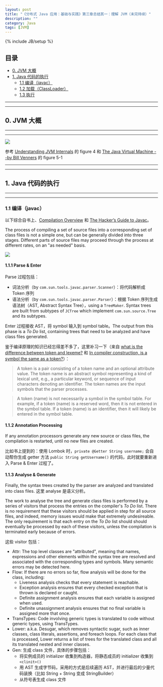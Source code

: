 ```yaml
---
layout: post
title: "《分布式 Java 应用：基础与实践》第三章总结其一：理解 JVM（未完待续）"
description: ""
category: Java
tags: [JVM]
---
```

{% include JB/setup %}

## 目录   

- [0. JVM 大概](#session0)  
- [1. Java 代码的执行](#session1)
	* [1.1 编译（javac）](#javac)
	* [1.2 加载（ClassLoader）](#classloader)
	* [1.3 执行](#exe)

----------  
  
----------  

## <a name="session0"></a>0. JVM 大概
  
----------  
  
----------  

![](https://public.bn1.livefilestore.com/y2pPk45dZgSAzPrGZsdiVIPp7eg6LoM6wyWi0pcY-7T10AGuGRd8OLG2MUstNIUhsXElTOUmQTKlekZjXCtz3dU9MkF9Tytuxo27d9IRZv_Et8/JVM.png?psid=1)

参考 [Understanding JVM Internals](http://www.cubrid.org/blog/dev-platform/understanding-jvm-internals/) 的 figure 4 和 [The Java Virtual Machine --by Bill Venners](http://www.artima.com/insidejvm/ed2/jvm2.html) 的 figure 5-1

----------  
  
----------  

## <a name="session1"></a>1. Java 代码的执行
  
----------  
  
----------  

### <a name="javac"></a>1.1 编译（javac）

以下综合自书上、[Compilation Overview](http://openjdk.java.net/groups/compiler/doc/compilation-overview/) 和 [The Hacker’s Guide to Javac](http://scg.unibe.ch/archive/projects/Erni08b.pdf)。  

The process of compiling a set of source files into a corresponding set of class files is not a simple one, but can be generally divided into three stages. Different parts of source files may proceed through the process at different rates, on an "as needed" basis.  

![](https://public.bn1.livefilestore.com/y2pXrOpuqSiDm3H8kdHZHGamWVqp-qxVyMVYgAgVd397JZ1xG4hnTxpoGAA7eHV_wFULL8L6gr71Ri4_KMBF3Lc4ajObgCvb6fGn3IeN0zRMrk/javac-flow.png?psid=1)

#### 1.1.1 Parse & Enter

Parse 过程包括：

* 词法分析（by `com.sun.tools.javac.parser.Scanner`）：将代码解析成 Token 序列
* 语法分析（by `com.sun.tools.javac.parser.Parser`）：根据 Token 序列生成语法树（AST, Abstract Syntax Tree），using a `TreeMaker`. Syntax trees are built from subtypes of `JCTree` which implement `com.sun.source.Tree` and its subtypes.

Enter 过程接收 AST，将 symbol 输入到 symbol table。The output from this phase is a _To Do_ list, containing trees that need to be analyzed and have class files generated.

鉴于编译原理的知识已经忘得差不多了，这里补习一下（来自 [what is the difference between token and lexeme?](http://stackoverflow.com/questions/14954721/what-is-the-difference-between-token-and-lexeme) 和 [In compiler construction, is a symbol the same as a token?](http://stackoverflow.com/questions/6872865/in-compiler-construction-is-a-symbol-the-same-as-a-token)）：

> A token is a pair consisting of a token name and an optional attribute value. The token name is an abstract symbol representing a kind of lexical unit, e.g., a particular keyword, or sequence of input characters denoting an identifier. The token names are the input symbols that the parser processes.  

<!-- -->
> A token (name) is not necessarily a symbol in the symbol table. For example, if a token (name) is a reserved word, then it is not entered in the symbol table. If a token (name) is an identifier, then it will likely be entered in the symbol table.

#### 1.1.2 Annotation Processing

If any annotation processors generate any new source or class files, the compilation is restarted, until no new files are created.  

比如书上提到的：使用 Lombok 时，`private @Getter String username;` 会自动帮你生成 getter 方法 `public String getUsername()` 的代码，此时就要重新进入 Parse & Enter 过程了。

#### 1.1.3 Analyse & Generate

Finally, the syntax trees created by the parser are analyzed and translated into class files. 这里 analyse 是语义分析。  

The work to analyse the tree and generate class files is performed by a series of visitors that process the entries on the compiler's _To Do_ list. There is no requirement that these visitors should be applied in step for all source files, and indeed, memory issues would make that extremely undesireable. The only requirement is that each entry on the _To Do_ list should should eventually be processed by each of these visitors, unless the compilation is terminated early because of errors.

这些 visitor 包括：

* Attr: The top level classes are "attributed", meaning that names, expressions and other elements within the syntax tree are resolved and associated with the corresponding types and symbols. Many semantic errors may be detected here.
* Flow: If there are no errors so far, flow analysis will be done for the class, including: 
	* Liveness analysis checks that every statement is reachable.
	* Exception analysis ensures that every checked exception that is thrown is declared or caught. 
	* Definite assignment analysis ensures that each variable is assigned when used.
	* Definite unassignment analysis ensures that no final variable is assigned more that once.
* TransTypes: Code involving generic types is translated to code without generic types, using TransTypes.
* Lower: a.k.a. Desugar, which removes syntactic sugar, such as inner classes, class literals, assertions, and
foreach loops. For each class that is processed, Lower returns a list of trees for the translated class and all its translated nested and inner classes.
* Gen: 生成 class 文件，具体的步骤包括：
	* 将实例成员的 initializer 收集到构造器，将静态成员的 initializer 收集到 `<clinit>()`
	* 用 AST 生成字节码，采用的方式是后续遍历 AST，并进行最后的少量代码装换（比如 String + String 变成 StringBuilder）
	* 从符号表生成 class 文件